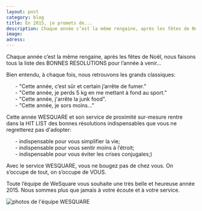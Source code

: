 ```yaml
---
layout: post
category: blog
title: En 2015, je promets de...
description: Chaque année c’est la même rengaine, après les fêtes de Noël, nous faisons tous la liste des BONNES RESOLUTIONS pour l’année à venir…
image:
adress:
---
```


Chaque année c’est la même rengaine, après les fêtes de Noël, nous faisons tous la liste des BONNES RESOLUTIONS pour l’année à venir…

Bien entendu, à chaque fois, nous retrouvons les grands classiques:

<ul style="list-style-type: none;">
<li>- "Cette année, c’est sûr et certain j’arrête de fumer."</li>
<li>- "Cette année, je perds 5 kg en me mettant à fond au sport."</li>
<li>- "Cette année, j'arrête la junk food".</li>
<li>- "Cette année, je sors moins…"</li>
</ul>

Cette année WESQUARE et son service de proximité sur-mesure rentre dans la HIT LIST des bonnes résolutions indispensables que vous ne regretterez pas d'adopter:

<ul style="list-style-type: none;">
<li>- indispensable pour vous simplifier la vie;</li>
<li>- indispensable pour vous sentir moins à l’étroit;</li> 
<li>- indispensable pour vous éviter les crises conjugales;)</li>
</ul>

Avec le service WESQUARE, vous ne bougez pas de chez vous. On s’occupe de tout, on s’occupe de VOUS.

Toute l’équipe de WeSquare vous souhaite une très belle et heureuse année 2015. Nous sommes plus que jamais à votre écoute et à votre service.
	
<img src="../../../../images/Team.jpg" alt="photos de l'équipe WESQUARE" class="img-responsive">